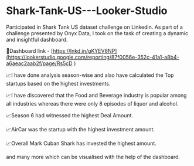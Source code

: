 # Shark-Tank-US---Looker-Studio
Participated in Shark Tank US dataset challenge on Linkedin. As part of a challenge presented by Onyx Data, I took on the task of creating a dynamic and insightful dashboard.

🌟Dashboard link - [https://lnkd.in/gKYEV8NP](https://lookerstudio.google.com/reporting/87f0056e-352c-41a1-a8b4-a6aeac2aab2f/page/Rs5cD
)

📈I have done analysis season-wise and also have calculated the Top startups based on the highest investments.

📈I have discovered that the Food and Beverage industry is popular among all industries whereas there were only 8 episodes of liquor and alcohol.

📈Season 6 had witnessed the highest Deal Amount.

📈AirCar was the startup with the highest investment amount.

📈Overall Mark Cuban Shark has invested the highest amount.

and many more which can be visualised with the help of the dashboard.
